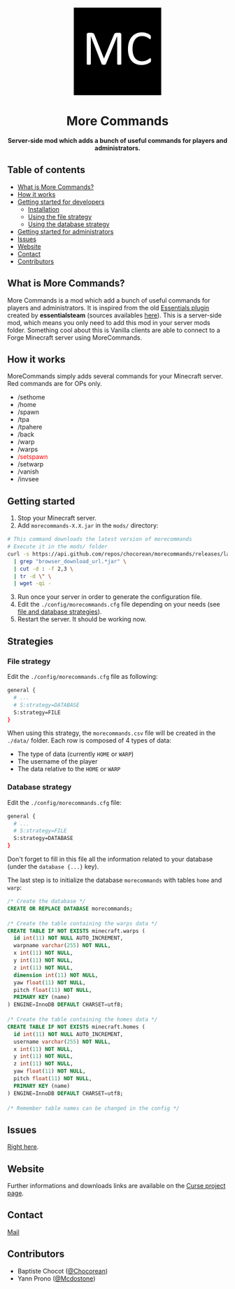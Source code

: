 <div align="center">
  <br>
  <img
    alt="MoreCommands logo"
    src="./src/main/resources/assets/morecommands/textures/logo.png"
    width=200px
  />
  <br/>
  <h1>More Commands</h1>
  <strong>Server-side mod which adds a bunch of useful commands for players and administrators.</strong>
</div>

## Table of contents

- [What is More Commands?](#what-is-more-commands)
- [How it works](#how-it-works)
- [Getting started for developers](#getting-started-for-developers)
  - [Installation](#installation)
  - [Using the file strategy](#using-the-file-strategy)
  - [Using the database strategy](#using-the-database-strategy)
- [Getting started for administrators](#getting-started-for-administrators)
- [Issues](#issues)
- [Website](#website)
- [Contact](#contact)
- [Contributors](#contributors)

## What is More Commands?
More Commands is a mod which add a bunch of useful commands for players and administrators. It is inspired from the old [Essentials plugin](https://dev.bukkit.org/projects/essentials) created by **essentialsteam** (sources availables [here](https://github.com/essentials/Essentials)). This is a server-side mod, which means you only need to add this mod in your server mods folder. Something cool about this is Vanilla clients are able to connect to a Forge Minecraft server using MoreCommands.

## How it works

MoreCommands simply adds several commands for your Minecraft server. Red commands are for OPs only.
*  /sethome
*  /home
*  /spawn
*  /tpa
*  /tpahere
*  /back
*  /warp
*  /warps
*  <span style="color: red">/setspawn</span>
*  <span class="redtext">/setwarp</span>
*  <span class="redtext">/vanish</span>
*  <span class="redtext">/invsee</span>

## Getting started

1. Stop your Minecraft server.
2. Add `morecommands-X.X.jar` in the `mods/` directory:
```bash
# This command downloads the latest version of morecommands
# Execute it in the mods/ folder
curl -s https://api.github.com/repos/chocorean/morecommands/releases/latest \
  | grep "browser_download_url.*jar" \
  | cut -d : -f 2,3 \
  | tr -d \" \
  | wget -qi -
```
3. Run once your server in order to generate the configuration file.
4. Edit the `./config/morecommands.cfg` file depending on your needs (see [file and database strategies](#strategies)).
5. Restart the server. It should be working now.

## Strategies

### File strategy

Edit the `./config/morecommands.cfg` file as following:
```bash
general {
  # ...
  # S:strategy=DATABASE
  S:strategy=FILE
}
```
When using this strategy, the `morecommands.csv` file will be created in the `./data/` folder.
Each row is composed of 4 types of data:
 - The type of data (currently `HOME` or `WARP`)
 - The username of the player
 - The data relative to the `HOME` or `WARP`

### Database strategy

Edit the `./config/morecommands.cfg` file:
```bash
general {
  # ...
  # S:strategy=FILE
  S:strategy=DATABASE
}
```
Don't forget to fill in this file all the information related to your database (under the `database {...}` key).
 
The last step is to initialize the database `morecommands` with tables `home` and `warp`:

```sql
/* Create the database */
CREATE OR REPLACE DATABASE morecommands;

/* Create the table containing the warps data */
CREATE TABLE IF NOT EXISTS minecraft.warps (
  id int(11) NOT NULL AUTO_INCREMENT,
  warpname varchar(255) NOT NULL,
  x int(11) NOT NULL,
  y int(11) NOT NULL,
  z int(11) NOT NULL,
  dimension int(11) NOT NULL,
  yaw float(11) NOT NULL,
  pitch float(11) NOT NULL,
  PRIMARY KEY (name)
) ENGINE=InnoDB DEFAULT CHARSET=utf8;

/* Create the table containing the homes data */
CREATE TABLE IF NOT EXISTS minecraft.homes (
  id int(11) NOT NULL AUTO_INCREMENT,
  username varchar(255) NOT NULL,
  x int(11) NOT NULL,
  y int(11) NOT NULL,
  z int(11) NOT NULL,
  yaw float(11) NOT NULL,
  pitch float(11) NOT NULL,
  PRIMARY KEY (name)
) ENGINE=InnoDB DEFAULT CHARSET=utf8;

/* Remember table names can be changed in the config */
```

## Issues

[Right here](https://github.com/Chocorean/morecommands/issues).

## Website

Further informations and downloads links are available on the [Curse project page](https://minecraft.curseforge.com/projects/more-commands-mod).

## Contact

[Mail](mailto:baptiste.chocot@gmail.com)

## Contributors

- Baptiste Chocot ([@Chocorean](https://www.github.com/Chocorean/))
- Yann Prono ([@Mcdostone](https://www.github.com/Mcdostone/))